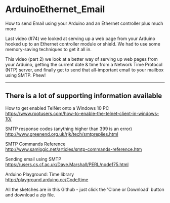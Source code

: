 # ArduinoEthernet_Email
How to send Email using your Arduino and an Ethernet controller plus much more

Last video (#74) we looked at serving up a web page from your Arduino hooked up to an Ethernet controller module or shield. We had to use some memory-saving techniques to get it all in.

This video (part 2) we look at a better way of serving up web pages from your Arduino, getting the current date & time from a Network Time Protocol (NTP) server, and finally get to send that all-important email to your mailbox using SMTP. Phew!

------------------------------------------------------------------------------
There is a lot of supporting information available
------------------------------------------------------------------------------

How to get enabled TelNet onto a Windows 10 PC  
https://www.rootusers.com/how-to-enable-the-telnet-client-in-windows-10/

SMTP response codes (anything higher than 399 is an error)  
http://www.greenend.org.uk/rjk/tech/smtpreplies.html 

SMTP Commands Reference  
http://www.samlogic.net/articles/smtp-commands-reference.htm

Sending email using SMTP  
https://users.cs.cf.ac.uk/Dave.Marshall/PERL/node175.html

Arduino Playground: Time library  
http://playground.arduino.cc/Code/time

All the sketches are in this Github - just click the 'Clone or Download' button and download a zip file.
